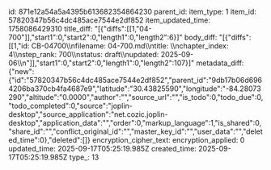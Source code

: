 id: 871e12a54a5a4395b613682354864230
parent_id: 
item_type: 1
item_id: 57820347b56c4dc485ace7544e2df852
item_updated_time: 1758086429310
title_diff: "[{\"diffs\":[[1,\"04-700\"]],\"start1\":0,\"start2\":0,\"length1\":0,\"length2\":6}]"
body_diff: "[{\"diffs\":[[1,\"id: CB-04700\\\nfilename: 04-700.md\\\ntitle: \\\nchapter_index: 4\\\nstep_rank: 700\\\nstatus: draft\\\nupdated: 2025-09-06\\\n\"]],\"start1\":0,\"start2\":0,\"length1\":0,\"length2\":107}]"
metadata_diff: {"new":{"id":"57820347b56c4dc485ace7544e2df852","parent_id":"9db17b06d6964206ba370cb4fa4687e9","latitude":"30.43825590","longitude":"-84.28073290","altitude":"0.0000","author":"","source_url":"","is_todo":0,"todo_due":0,"todo_completed":0,"source":"joplin-desktop","source_application":"net.cozic.joplin-desktop","application_data":"","order":0,"markup_language":1,"is_shared":0,"share_id":"","conflict_original_id":"","master_key_id":"","user_data":"","deleted_time":0},"deleted":[]}
encryption_cipher_text: 
encryption_applied: 0
updated_time: 2025-09-17T05:25:19.985Z
created_time: 2025-09-17T05:25:19.985Z
type_: 13